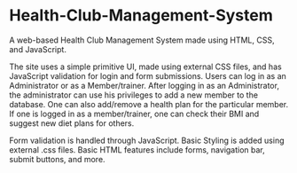 # Health-Club-Management-System
A web-based Health Club Management System made using HTML, CSS, and JavaScript.

The site uses a simple primitive UI, made using external CSS files, and has JavaScript validation for login and form submissions.
Users can log in as an Administrator or as a Member/trainer. After logging in as an Administrator, the administrator can use his privileges to add a new member to the database. One can also add/remove a health plan for the particular member.
If one is logged in as a member/trainer, one can check their BMI and suggest new diet plans for others.

Form validation is handled through JavaScript. Basic Styling is added using external .css files. Basic HTML features include forms, navigation bar, submit buttons, and more.
